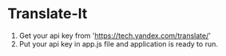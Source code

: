 # Translate-It
1. Get your api key from 'https://tech.yandex.com/translate/'
2. Put your api key in app.js file and application is ready to run.
